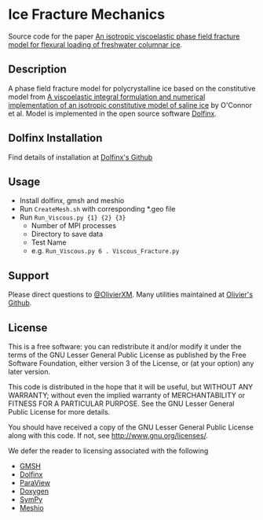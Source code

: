 # Ice Fracture Mechanics

Source code for the paper [An isotropic viscoelastic phase field fracture model for flexural loading
of freshwater columnar ice](https://doi.org/10.1016/j.commatsci.2023.112401).

## Description
A phase field fracture model for polycrystalline ice based on the constitutive model from [A viscoelastic integral formulation and numerical implementation of an isotropic constitutive model of saline ice](https://doi.org/10.1016/j.coldregions.2019.102983) by O'Connor et al. Model is implemented in the open source software [Dolfinx](https://fenicsproject.org/).

## Dolfinx Installation
Find details of installation at [Dolfinx's Github](https://github.com/FEniCS/dolfinx#installation)

## Usage
- Install dolfinx, gmsh and meshio
- Run `CreateMesh.sh` with corresponding *.geo file
- Run `Run_Viscous.py {1} {2} {3}`
    - Number of MPI processes
    - Directory to save data
    - Test Name
    - e.g. `Run_Viscous.py 6 . Viscous_Fracture.py`

## Support
Please direct questions to [@OlivierXM](https://github.com/OlivierXM). Many utilities maintained at [Olivier's Github](https://github.com/OlivierXM/dolfinxTools).

## License
This is a free software: you can redistribute it and/or modify it under the terms of the GNU Lesser General Public License as published by the Free Software Foundation, either version 3 of the License, or (at your option) any later version.

This code is distributed in the hope that it will be useful, but WITHOUT ANY WARRANTY; without even the implied warranty of MERCHANTABILITY or FITNESS FOR A PARTICULAR PURPOSE. See the GNU Lesser General Public License for more details.

You should have received a copy of the GNU Lesser General Public License along with this code. If not, see http://www.gnu.org/licenses/.

We defer the reader to licensing associated with the following
- [GMSH](https://gmsh.info/#Documentation)
- [Dolfinx](https://fenicsproject.org/)
- [ParaView](https://www.paraview.org/resources/)
- [Doxygen](https://www.doxygen.nl/index.html)
- [SymPy](https://www.sympy.org/en/index.html)
- [Meshio](https://pypi.org/project/meshio/1.2.0/)

